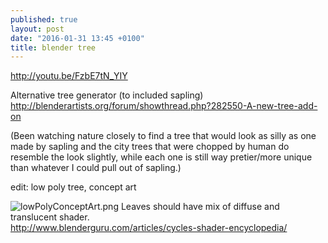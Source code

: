 ```yaml
---
published: true
layout: post
date: "2016-01-31 13:45 +0100"
title: blender tree
---
```


<http://youtu.be/FzbE7tN_YIY>

Alternative tree generator (to included sapling)  
<http://blenderartists.org/forum/showthread.php?282550-A-new-tree-add-on>

(Been watching nature closely to find a tree that would look as silly as one made by sapling and the city trees that were chopped by human do resemble the look slightly, while each one is still way pretier/more unique than whatever I could pull out of sapling.)

edit: low poly tree, concept art  

![lowPolyConceptArt.png]({{site.baseurl}}/media/lowPolyConceptArt.png)
Leaves should have mix of diffuse and translucent shader.  
<http://www.blenderguru.com/articles/cycles-shader-encyclopedia/>
